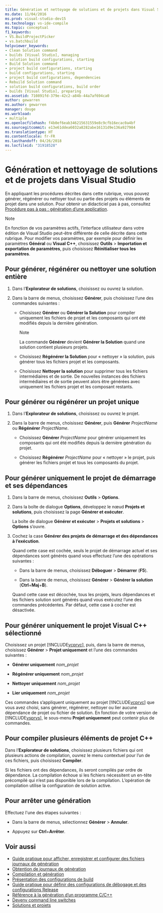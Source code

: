 ```yaml
---
title: Génération et nettoyage de solutions et de projets dans Visual Studio
ms.date: 11/04/2016
ms.prod: visual-studio-dev15
ms.technology: vs-ide-compile
ms.topic: conceptual
f1_keywords:
- VS.BuildProjectPicker
- vs.batchbuild
helpviewer_keywords:
- Clean Solution command
- builds [Visual Studio], managing
- solution build configurations, starting
- Build Solution command
- project build configurations, starting
- build configurations, starting
- project build configurations, dependencies
- Rebuild Solution command
- solution build configurations, build order
- builds [Visual Studio], preparing
ms.assetid: 710891fd-379e-42c2-a84b-44a7af694ca0
author: gewarren
ms.author: gewarren
manager: douge
ms.workload:
- multiple
ms.openlocfilehash: f4b0ef6eab346215631559e8c9cfb16ecac0a4bf
ms.sourcegitcommit: e13e61ddea6032a8282abe16131d9e136a927984
ms.translationtype: HT
ms.contentlocale: fr-FR
ms.lasthandoff: 04/26/2018
ms.locfileid: "31918528"
---
```

# <a name="building-and-cleaning-projects-and-solutions-in-visual-studio"></a>Génération et nettoyage de solutions et de projets dans Visual Studio
En appliquant les procédures décrites dans cette rubrique, vous pouvez générer, régénérer ou nettoyer tout ou partie des projets ou éléments de projet dans une solution. Pour obtenir un didacticiel pas à pas, consultez [Procédure pas à pas : génération d’une application](../ide/walkthrough-building-an-application.md).

> [!NOTE]
> En fonction de vos paramètres actifs, l’interface utilisateur dans votre édition de Visual Studio peut-être différente de celle décrite dans cette rubrique. Pour modifier vos paramètres, par exemple pour définir les paramètres **Général** ou **Visual C++**, choisissez **Outils** > **Importation et exportation de paramètres**, puis choisissez **Réinitialiser tous les paramètres**.

## <a name="to-build-rebuild-or-clean-an-entire-solution"></a>Pour générer, régénérer ou nettoyer une solution entière

1.  Dans l’**Explorateur de solutions**, choisissez ou ouvrez la solution.

2.  Dans la barre de menus, choisissez **Générer**, puis choisissez l’une des commandes suivantes :

    -   Choisissez **Générer** ou **Générer la Solution** pour compiler uniquement les fichiers de projet et les composants qui ont été modifiés depuis la dernière génération.

        > [!NOTE]
        >  La commande **Générer** devient **Générer la Solution** quand une solution contient plusieurs projets.

    -   Choisissez **Régénérer la Solution** pour « nettoyer » la solution, puis générer tous les fichiers projet et les composants.

    -   Choisissez **Nettoyer la solution** pour supprimer tous les fichiers intermédiaires et de sortie. De nouvelles instances des fichiers intermédiaires et de sortie peuvent alors être générées avec uniquement les fichiers projet et les composant restants.

## <a name="to-build-or-rebuild-a-single-project"></a>Pour générer ou régénérer un projet unique

1.  Dans l’**Explorateur de solutions**, choisissez ou ouvrez le projet.

2.  Dans la barre de menus, choisissez **Générer**, puis **Générer** *ProjectName* ou **Régénérer** *ProjectName*.

    -   Choisissez **Générer** *ProjectName* pour générer uniquement les composants qui ont été modifiés depuis la dernière génération du projet.

    -   Choisissez **Régénérer** *ProjectName* pour « nettoyer » le projet, puis générer les fichiers projet et tous les composants du projet.

## <a name="to-build-only-the-startup-project-and-its-dependencies"></a>Pour générer uniquement le projet de démarrage et ses dépendances

1.  Dans la barre de menus, choisissez **Outils** > **Options**.

2.  Dans la boîte de dialogue **Options**, développez le nœud **Projets et solutions**, puis choisissez la page **Générer et exécuter**.

     La boîte de dialogue **Générer et exécuter** > **Projets et solutions** > **Options** s’ouvre.

3.  Cochez la case **Générer des projets de démarrage et des dépendances à l’exécution**.

     Quand cette case est cochée, seuls le projet de démarrage actuel et ses dépendances sont générés quand vous effectuez l’une des opérations suivantes :

    -   Dans la barre de menus, choisissez **Déboguer** > **Démarrer** (**F5**).

    -   Dans la barre de menus, choisissez **Générer** > **Générer la solution** (**Ctrl**+**Maj**+**B**).

    Quand cette case est décochée, tous les projets, leurs dépendances et les fichiers solution sont générés quand vous exécutez l’une des commandes précédentes. Par défaut, cette case à cocher est désactivée.

## <a name="to-build-only-the-selected-visual-c-project"></a>Pour générer uniquement le projet Visual C++ sélectionné

Choisissez un projet [!INCLUDE[vcprvc](../code-quality/includes/vcprvc_md.md)], puis, dans la barre de menus, choisissez **Générer** > **Projet uniquement** et l’une des commandes suivantes :

- **Générer uniquement** *nom_projet*

- **Régénérer uniquement** *nom_projet*

- **Nettoyer uniquement** *nom_projet*

- **Lier uniquement** *nom_projet*

Ces commandes s’appliquent uniquement au projet [!INCLUDE[vcprvc](../code-quality/includes/vcprvc_md.md)] que vous avez choisi, sans générer, régénérer, nettoyer ou lier aucune dépendance de projet ou fichier de solution. En fonction de votre version de [!INCLUDE[vsprvs](../code-quality/includes/vsprvs_md.md)], le sous-menu **Projet uniquement** peut contenir plus de commandes.

## <a name="to-compile-multiple-c-project-items"></a>Pour compiler plusieurs éléments de projet C++

Dans l’**Explorateur de solutions**, choisissez plusieurs fichiers qui ont plusieurs actions de compilation, ouvrez le menu contextuel pour l’un de ces fichiers, puis choisissez **Compiler**.

Si les fichiers ont des dépendances, ils seront compilés par ordre de dépendance. La compilation échoue si les fichiers nécessitent un en-tête précompilé qui n’est pas disponible lors de la compilation. L’opération de compilation utilise la configuration de solution active.

## <a name="to-stop-a-build"></a>Pour arrêter une génération

Effectuez l'une des étapes suivantes :

- Dans la barre de menus, sélectionnez **Générer** > **Annuler**.

- Appuyez sur **Ctrl**+**Arrêter**.

## <a name="see-also"></a>Voir aussi

- [Guide pratique pour afficher, enregistrer et configurer des fichiers journaux de génération](../ide/how-to-view-save-and-configure-build-log-files.md)
- [Obtention de journaux de génération](../msbuild/obtaining-build-logs-with-msbuild.md)
- [Compilation et génération](../ide/compiling-and-building-in-visual-studio.md)
- [Présentation des configurations de build](../ide/understanding-build-configurations.md)
- [Guide pratique pour définir des configurations de débogage et des configurations Release](../debugger/how-to-set-debug-and-release-configurations.md)
- [Référence à la génération d’un programme C/C++](/cpp/build/reference/c-cpp-building-reference)
- [Devenv command line switches](../ide/reference/devenv-command-line-switches.md)
- [Solutions et projets](../ide/solutions-and-projects-in-visual-studio.md)